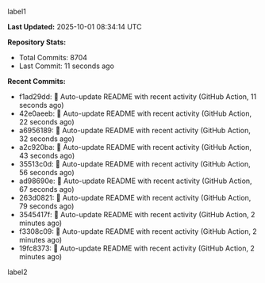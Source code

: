 
label1 
<!-- ACTIVITY_START -->
**Last Updated:** 2025-10-01 08:34:14 UTC

**Repository Stats:**
- Total Commits: 8704
- Last Commit: 11 seconds ago

**Recent Commits:**
- f1ad29dd: 🤖 Auto-update README with recent activity (GitHub Action, 11 seconds ago)
- 42e0aeeb: 🤖 Auto-update README with recent activity (GitHub Action, 22 seconds ago)
- a6956189: 🤖 Auto-update README with recent activity (GitHub Action, 32 seconds ago)
- a2c920ba: 🤖 Auto-update README with recent activity (GitHub Action, 43 seconds ago)
- 35513c0d: 🤖 Auto-update README with recent activity (GitHub Action, 56 seconds ago)
- ad98690e: 🤖 Auto-update README with recent activity (GitHub Action, 67 seconds ago)
- 263d0821: 🤖 Auto-update README with recent activity (GitHub Action, 79 seconds ago)
- 3545417f: 🤖 Auto-update README with recent activity (GitHub Action, 2 minutes ago)
- f3308c09: 🤖 Auto-update README with recent activity (GitHub Action, 2 minutes ago)
- 19fc8373: 🤖 Auto-update README with recent activity (GitHub Action, 2 minutes ago)
<!-- ACTIVITY_END -->

label2
